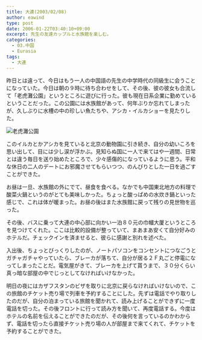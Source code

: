 ```yaml
---
title: 大連(2003/02/08)
author: eawind
type: post
date: 2006-01-22T03:40:10+09:00
excerpt: 先生の友達カップルと水族館を楽しむ。
categories:
  - 03.中国
  - Eurasia
tags:
  - 大連
---
```

昨日とは違って、今日はもう一人の中国語の先生の中学時代の同級生に会うことになっていた。今日は朝の９時に待ち合わせをして、その後、彼の彼女も合流して「老虎灘公園」というところに遊びに行った。彼も現在日系企業に勤めているということだった。この公園には水族館があって、何年ぶりか忘れてしまったが、久しぶりに水槽の中の珍しい魚たちや、アシカ・イルカショーを見たりした。

![老虎灘公園](/img/wp/2006/01/200302080443521.jpg)

このイルカとかアシカを見ていると北京の動物園に引き続き、自分の幼いころを思い出して、目には少し涙が浮かぶ。見知らぬ国に一人で来てはや一週間、日常とは違う毎日を送り始めたところで、少々感傷的になっているように思う。平和な休日の二人のデートにお邪魔させてもらいつつ、のんびりとした一日を過ごすことができた。

お昼は一旦、水族館の外にでて、昼食を食べる。なかでも中国東北地方の料理で酸菜火鍋というのがとても美味しかった。ちょっと酸っぱめの水炊き鍋といった感じで、これは体が暖まった。お昼の後はまた水族館に戻って残りの見世物を巡った。

その後、バスに乗って大連の中心部に向かい一泊８０元の巾幗大厦というところを見つけてくれた。ここは比較的設備が整っていて、まあまあ安くて自分好みのホテルだ。チェックインを済ませると、彼らに感謝と別れを述べた。

入出後、ちょっとびっくりしたのが、ノートパソコンをコンセントにつなごうとガチャガチャやっていたら、ブレーカが落ちて、自分が居る２Ｆ丸ごと停電になってしまったことだ。電気屋がきて、ブレーカを上げて貰うまで、３０分くらい真っ暗な部屋の中でじっとしてなければいけなかった。

明日の夜にはカザフスタンのビザを取りに北京に戻らなければいけないので、この旅館のチケット売り場で列車を予約することにした。先ずは電話でやり取りしたのだが、自分の泊まっている旅館を聞かれて、読み上げることができずに一度電話を切った。その後フロントに行って読み方を聞いて、再度電話する。今度はホテルの名前を伝えることができたのだが、その後何を言っているのかわからず、電話を切ったら直接チケット売り場の人が部屋まで来てくれて、チケットを予約することができた。
